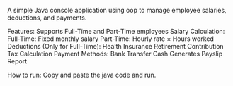 A simple Java console application using oop to manage employee salaries, deductions, and payments.


Features:
    Supports Full-Time and Part-Time employees
    Salary Calculation:
        Full-Time: Fixed monthly salary
        Part-Time: Hourly rate × Hours worked
    Deductions (Only for Full-Time):
        Health Insurance
        Retirement Contribution
        Tax Calculation
    Payment Methods:
        Bank Transfer
        Cash
    Generates Payslip Report

How to run:
   Copy and paste the java code and run.
